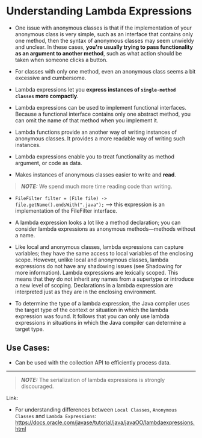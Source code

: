 # Understanding Lambda Expressions

- One issue with anonymous classes is that if the implementation of your anonymous class is very simple, such as an interface that contains only one method, then the syntax of anonymous classes may seem unwieldy and unclear. In these cases, **you're usually trying to pass functionality as an argument to another method**, such as what action should be taken when someone clicks a button.

- For classes with only one method, even an anonymous class seems a bit excessive and cumbersome.

- Lambda expressions let you **express instances of `single-method classes` more compactly**.

- Lambda expressions can be used to implement functional interfaces. Because a functional interface contains only one abstract method, you can omit the name of that method when you implement it.

- Lambda functions provide an another way of writing instances of anonymous classes. It provides a more readable way of writing such instances.

- Lambda expressions enable you to treat functionality as method argument, or code as data.

- Makes instances of anonymous classes easier to write and **read**.

> **_NOTE:_** We spend much more time reading code than writing.

- `FileFilter filter = (File file) -> file.getName().endsWith(".java");` --> this expression is an implementation of the FileFilter interface.

- A lambda expression looks a lot like a method declaration; you can consider lambda expressions as anonymous methods—methods without a name.

- Like local and anonymous classes, lambda expressions can capture variables; they have the same access to local variables of the enclosing scope. However, unlike local and anonymous classes, lambda expressions do not have any shadowing issues (see Shadowing for more information). Lambda expressions are lexically scoped. This means that they do not inherit any names from a supertype or introduce a new level of scoping. Declarations in a lambda expression are interpreted just as they are in the enclosing environment.

- To determine the type of a lambda expression, the Java compiler uses the target type of the context or situation in which the lambda expression was found. It follows that you can only use lambda expressions in situations in which the Java compiler can determine a target type.

## Use Cases:

- Can be used with the collection API to efficiently process data.

---

> **_NOTE:_** The serialization of lambda expressions is strongly discouraged.

Link:

- For understanding differences between `Local Classes`, `Anonymous Classes` and `Lambda Expressions`: https://docs.oracle.com/javase/tutorial/java/javaOO/lambdaexpressions.html

